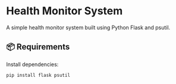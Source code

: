 # Health Monitor System

A simple health monitor system built using Python Flask and psutil.

## 📦 Requirements

Install dependencies:

```bash
pip install flask psutil
 

